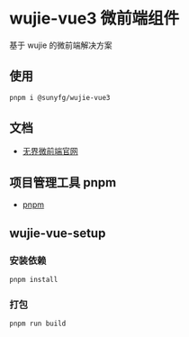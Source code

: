 # wujie-vue3 微前端组件

基于 wujie 的微前端解决方案

## 使用

```bash
pnpm i @sunyfg/wujie-vue3
```

## 文档

- [无界微前端官网](https://wujie-micro.github.io/doc/)

## 项目管理工具 pnpm

- [pnpm](https://www.pnpm.cn/)

## wujie-vue-setup

### 安装依赖

```bash
pnpm install
```

### 打包

```bash
pnpm run build
```
